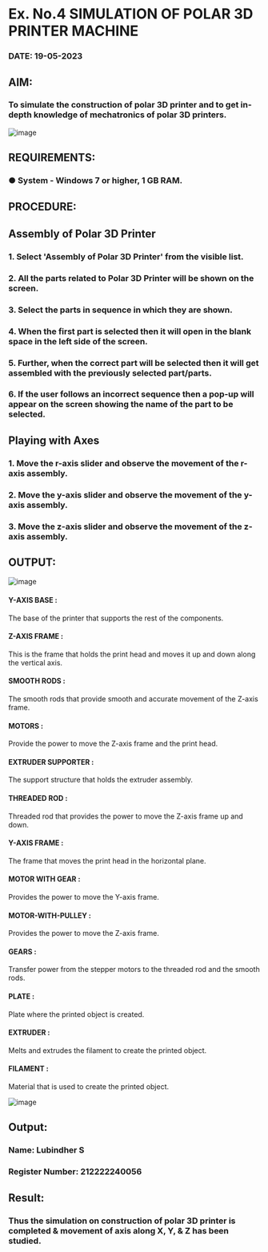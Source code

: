 # Ex. No.4 SIMULATION OF POLAR 3D PRINTER MACHINE

### DATE: 19-05-2023

## AIM:
### To simulate the construction of polar 3D printer and to get in-depth knowledge of mechatronics of polar 3D printers.

![image](https://github.com/Sellakumar1987/Ex.-No.-4---SIMULATION-OF-POLAR-3D-PRINTER-MACHINE/assets/113594316/b551f195-9877-49a2-99bb-a9efcfb3381a)

## REQUIREMENTS:
### ●	System - Windows 7 or higher, 1 GB RAM.

## PROCEDURE:

## Assembly of Polar 3D Printer
### 1.	Select 'Assembly of Polar 3D Printer' from the visible list.
### 2.	All the parts related to Polar 3D Printer will be shown on the screen.
### 3.	Select the parts in sequence in which they are shown.
### 4.	When the first part is selected then it will open in the blank space in the left side of the screen.
### 5.	Further, when the correct part will be selected then it will get assembled with the previously selected part/parts.
### 6.	If the user follows an incorrect sequence then a pop-up will appear on the screen showing the name of the part to be selected.

## Playing with Axes
### 1.	Move the r-axis slider and observe the movement of the r-axis assembly.
### 2.	Move the y-axis slider and observe the movement of the y-axis assembly.
### 3.	Move the z-axis slider and observe the movement of the z-axis assembly.

## OUTPUT:

![image](https://github.com/Sellakumar1987/Ex.-No.-4---SIMULATION-OF-POLAR-3D-PRINTER-MACHINE/assets/113594316/9e41de91-6dcc-4352-ab44-443028d3ac1a)

#### Y-AXIS BASE :
The base of the printer that supports the rest of the components.
#### Z-AXIS FRAME :
This is the frame that holds the print head and moves it up and down along the vertical axis.
#### SMOOTH RODS :
The smooth rods that provide smooth and accurate movement of the Z-axis frame.
#### MOTORS :
Provide the power to move the Z-axis frame and the print head.
#### EXTRUDER SUPPORTER :
The support structure that holds the extruder assembly.
#### THREADED ROD :
Threaded rod that provides the power to move the Z-axis frame up and down.
#### Y-AXIS FRAME :
The frame that moves the print head in the horizontal plane.
#### MOTOR WITH GEAR :
Provides the power to move the Y-axis frame.
#### MOTOR-WITH-PULLEY :
Provides the power to move the Z-axis frame.
#### GEARS :
Transfer power from the stepper motors to the threaded rod and the smooth rods.
#### PLATE :
Plate where the printed object is created.
#### EXTRUDER :
Melts and extrudes the filament to create the printed object.
#### FILAMENT :
Material that is used to create the printed object.

![image](https://github.com/Sellakumar1987/Ex.-No.-4---SIMULATION-OF-POLAR-3D-PRINTER-MACHINE/assets/113594316/88273b69-4e7d-4f42-9115-fb07ac22e4ec)

## Output:

### Name: Lubindher S
### Register Number: 212222240056

## Result: 
### Thus the simulation on construction of polar 3D printer is completed & movement of axis along X, Y, & Z has been studied.
